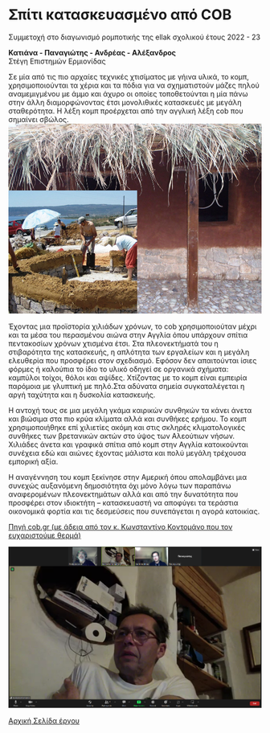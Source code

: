 # Σπίτι κατασκευασμένο από COB
Συμμετοχή στο διαγωνισμό ρομποτικής της ellak σχολικού έτους 2022 - 23

**Κατιάνα - Παναγιώτης - Ανδρέας - Αλέξανδρος**  
Στέγη Επιστημών Ερμιονίδας


Σε μία από τις πιο αρχαίες τεχνικές χτισίματος με γήινα υλικά, το κομπ, χρησιμοποιούνται τα χέρια και τα πόδια για να σχηματιστούν μάζες πηλού αναμεμιγμένου με άμμο και άχυρο οι οποίες τοποθετούνται η μία πάνω στην άλλη διαμορφώνοντας έτσι μονολιθικές κατασκευές με μεγάλη σταθερότητα. Η λέξη κομπ προέρχεται από την αγγλική λέξη cob που σημαίνει σβώλος.
![cob house][def4]



Έχοντας μια προϊστορία χιλιάδων χρόνων, το cob χρησιμοποιούταν μέχρι και τα μέσα του περασμένου αιώνα στην Αγγλία όπου υπάρχουν σπίτια πεντακοσίων χρόνων χτισμένα έτσι. Στα πλεονεκτήματά του η στιβαρότητα της κατασκευής, η απλότητα των εργαλείων και η μεγάλη ελευθερία που προσφέρει στον σχεδιασμό. Εφόσον δεν απαιτούνται ίσιες φόρμες ή καλούπια το ίδιο το υλικό οδηγεί σε οργανικά σχήματα: καμπύλοι τοίχοι, θόλοι και αψίδες. Χτίζοντας με το κομπ είναι εμπειρία παρόμοια με γλυπτική με πηλό.Στα αδύνατα σημεία συγκαταλέγεται η αργή ταχύτητα και η δυσκολία κατασκευής.

Η αντοχή τους σε μια μεγάλη γκάμα καιρικών συνθηκών τα κάνει άνετα και βιώσιμα στα πιο κρύα κλίματα αλλά και συνθήκες ερήμου.  Το κομπ χρησιμοποιήθηκε επί χιλιετίες ακόμη και στις σκληρές κλιματολογικές συνθήκες των βρετανικών ακτών στο ύψος των Αλεούτιων νήσων. Χιλιάδες άνετα και γραφικά σπίτια από κομπ στην Αγγλία κατοικούνται συνέχεια εδώ και αιώνες έχοντας μάλιστα και πολύ μεγάλη τρέχουσα εμπορική αξία.

Η αναγέννηση του κομπ ξεκίνησε στην Αμερική όπου απολαμβάνει μια συνεχώς αυξανόμενη δημοσιότητα όχι μόνο λόγω των παραπάνω αναφερομένων πλεονεκτημάτων αλλά και από την δυνατότητα που προσφέρει στον ιδιοκτήτη – κατασκευαστή να αποφύγει τα τεράστια οικονομικά φορτία και τις δεσμεύσεις που συνεπάγεται η αγορά κατοικίας.

[Πηγή cob.gr (με άδεια από τον κ. Κωνσταντίνο Κοντομάνο που τον ευχαριστούμε θερμά)][def3] 

![Από την συνέντευξη][def]

[Αρχική Σελίδα έργου][def2]


[def]: 1.png
[def2]: https://github.com/stegiepistimwn/cobitospito
[def3]: cob.gr
[def4]: cob3.jpg
